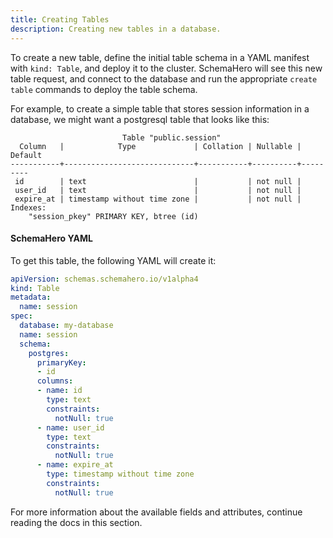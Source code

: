 ```yaml
---
title: Creating Tables
description: Creating new tables in a database.
---
```


To create a new table, define the initial table schema in a YAML manifest with `kind: Table`, and deploy it to the cluster. 
SchemaHero will see this new table request, and connect to the database and run the appropriate `create table` commands to deploy the table schema.

For example, to create a simple table that stores session information in a database, we might want a postgresql table that looks like this:

```
                         Table "public.session"
  Column   |            Type             | Collation | Nullable | Default
-----------+-----------------------------+-----------+----------+---------
 id        | text                        |           | not null |
 user_id   | text                        |           | not null |
 expire_at | timestamp without time zone |           | not null |
Indexes:
    "session_pkey" PRIMARY KEY, btree (id)

```

#### SchemaHero YAML

To get this table, the following YAML will create it:

```yaml
apiVersion: schemas.schemahero.io/v1alpha4
kind: Table
metadata:
  name: session
spec:
  database: my-database
  name: session
  schema:
    postgres:
      primaryKey:
      - id
      columns:
      - name: id
        type: text
        constraints:
          notNull: true
      - name: user_id
        type: text
        constraints:
          notNull: true
      - name: expire_at
        type: timestamp without time zone
        constraints:
          notNull: true
```

For more information about the available fields and attributes, continue reading the docs in this section.
